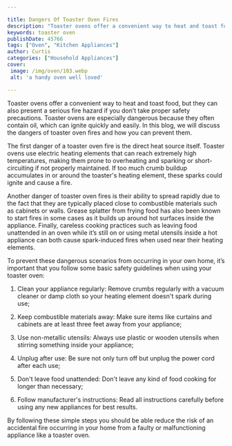 ```yaml
---

title: Dangers Of Toaster Oven Fires
description: "Toaster ovens offer a convenient way to heat and toast food, but they can also present a serious fire hazard if you don’t take pro...keep reading to learn"
keywords: toaster oven
publishDate: 45766
tags: ["Oven", "Kitchen Appliances"]
author: Curtis
categories: ["Household Appliances"]
cover: 
 image: /img/oven/103.webp
 alt: 'a handy oven well loved'

---
```


Toaster ovens offer a convenient way to heat and toast food, but they can also present a serious fire hazard if you don’t take proper safety precautions. Toaster ovens are especially dangerous because they often contain oil, which can ignite quickly and easily. In this blog, we will discuss the dangers of toaster oven fires and how you can prevent them.

The first danger of a toaster oven fire is the direct heat source itself. Toaster ovens use electric heating elements that can reach extremely high temperatures, making them prone to overheating and sparking or short-circuiting if not properly maintained. If too much crumb buildup accumulates in or around the toaster's heating element, these sparks could ignite and cause a fire.

Another danger of toaster oven fires is their ability to spread rapidly due to the fact that they are typically placed close to combustible materials such as cabinets or walls. Grease splatter from frying food has also been known to start fires in some cases as it builds up around hot surfaces inside the appliance. Finally, careless cooking practices such as leaving food unattended in an oven while it’s still on or using metal utensils inside a hot appliance can both cause spark-induced fires when used near their heating elements. 

To prevent these dangerous scenarios from occurring in your own home, it’s important that you follow some basic safety guidelines when using your toaster oven: 

 1) Clean your appliance regularly: Remove crumbs regularly with a vacuum cleaner or damp cloth so your heating element doesn't spark during use;

 2) Keep combustible materials away: Make sure items like curtains and cabinets are at least three feet away from your appliance; 

 3) Use non-metallic utensils: Always use plastic or wooden utensils when stirring something inside your appliance; 

 4) Unplug after use: Be sure not only turn off but unplug the power cord after each use; 

 5) Don't leave food unattended: Don't leave any kind of food cooking for longer than necessary; 

 6) Follow manufacturer's instructions: Read all instructions carefully before using any new appliances for best results.

By following these simple steps you should be able reduce the risk of an accidental fire occurring in your home from a faulty or malfunctioning appliance like a toaster oven.
